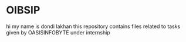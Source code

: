# OIBSIP
hi my name is dondi lakhan
this repository contains files related to tasks given by OASISINFOBYTE under internship 
